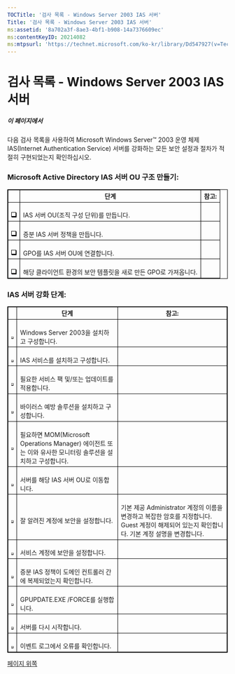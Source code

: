 ```yaml
---
TOCTitle: '검사 목록 - Windows Server 2003 IAS 서버'
Title: '검사 목록 - Windows Server 2003 IAS 서버'
ms:assetid: '8a702a3f-8ae3-4bf1-b908-14a7376609ec'
ms:contentKeyID: 20214082
ms:mtpsurl: 'https://technet.microsoft.com/ko-kr/library/Dd547927(v=TechNet.10)'
---
```


검사 목록 - Windows Server 2003 IAS 서버
========================================

##### 이 페이지에서

[](#xsltsection121121120120)[](#xsltsection121121120120)
다음 검사 목록을 사용하여 Microsoft Windows Server™ 2003 운영 체제 IAS(Internet Authentication Service) 서버를 강화하는 모든 보안 설정과 절차가 적절히 구현되었는지 확인하십시오.

### Microsoft Active Directory IAS 서버 OU 구조 만들기:

 
<table style="border:1px solid black;">
<thead>
<tr class="header">
<th style="border:1px solid black;" > </th>
<th style="border:1px solid black;" >단계</th>
<th style="border:1px solid black;" >참고:</th>
</tr>
</thead>
<tbody>
<tr class="odd">
<td style="border:1px solid black;"><br />
<img src="images/Dd547927.mnp_checkbox(ko-kr,TechNet.10).gif" /></td>
<td style="border:1px solid black;"><br />
IAS 서버 OU(조직 구성 단위)를 만듭니다.</td>
<td style="border:1px solid black;"><br />
</td>
</tr>
<tr class="even">
<td style="border:1px solid black;"><br />
<img src="images/Dd547927.mnp_checkbox(ko-kr,TechNet.10).gif" /></td>
<td style="border:1px solid black;"><br />
증분 IAS 서버 정책을 만듭니다.</td>
<td style="border:1px solid black;"><br />
</td>
</tr>
<tr class="odd">
<td style="border:1px solid black;"><br />
<img src="images/Dd547927.mnp_checkbox(ko-kr,TechNet.10).gif" /></td>
<td style="border:1px solid black;"><br />
GPO를 IAS 서버 OU에 연결합니다.</td>
<td style="border:1px solid black;"><br />
</td>
</tr>
<tr class="even">
<td style="border:1px solid black;"><br />
<img src="images/Dd547927.mnp_checkbox(ko-kr,TechNet.10).gif" /></td>
<td style="border:1px solid black;"><br />
해당 클라이언트 환경의 보안 템플릿을 새로 만든 GPO로 가져옵니다.</td>
<td style="border:1px solid black;"><br />
</td>
</tr>
</tbody>
</table>
 

### IAS 서버 강화 단계:

 
<table style="border:1px solid black;">
<thead>
<tr class="header">
<th style="border:1px solid black;" > </th>
<th style="border:1px solid black;" >단계</th>
<th style="border:1px solid black;" >참고:</th>
</tr>
</thead>
<tbody>
<tr class="odd">
<td style="border:1px solid black;"><br />
<img src="images/Dd547927.mnp_checkbox(ko-kr,TechNet.10).gif" /></td>
<td style="border:1px solid black;"><br />
Windows Server 2003을 설치하고 구성합니다.</td>
<td style="border:1px solid black;"><br />
</td>
</tr>
<tr class="even">
<td style="border:1px solid black;"><br />
<img src="images/Dd547927.mnp_checkbox(ko-kr,TechNet.10).gif" /></td>
<td style="border:1px solid black;"><br />
IAS 서비스를 설치하고 구성합니다.</td>
<td style="border:1px solid black;"><br />
</td>
</tr>
<tr class="odd">
<td style="border:1px solid black;"><br />
<img src="images/Dd547927.mnp_checkbox(ko-kr,TechNet.10).gif" /></td>
<td style="border:1px solid black;"><br />
필요한 서비스 팩 및/또는 업데이트를 적용합니다.</td>
<td style="border:1px solid black;"><br />
</td>
</tr>
<tr class="even">
<td style="border:1px solid black;"><br />
<img src="images/Dd547927.mnp_checkbox(ko-kr,TechNet.10).gif" /></td>
<td style="border:1px solid black;"><br />
바이러스 예방 솔루션을 설치하고 구성합니다.</td>
<td style="border:1px solid black;"><br />
</td>
</tr>
<tr class="odd">
<td style="border:1px solid black;"><br />
<img src="images/Dd547927.mnp_checkbox(ko-kr,TechNet.10).gif" /></td>
<td style="border:1px solid black;"><br />
필요하면 MOM(Microsoft Operations Manager) 에이전트 또는 이와 유사한 모니터링 솔루션을 설치하고 구성합니다.</td>
<td style="border:1px solid black;"><br />
</td>
</tr>
<tr class="even">
<td style="border:1px solid black;"><br />
<img src="images/Dd547927.mnp_checkbox(ko-kr,TechNet.10).gif" /></td>
<td style="border:1px solid black;"><br />
서버를 해당 IAS 서버 OU로 이동합니다.</td>
<td style="border:1px solid black;"><br />
</td>
</tr>
<tr class="odd">
<td style="border:1px solid black;"><br />
<img src="images/Dd547927.mnp_checkbox(ko-kr,TechNet.10).gif" /></td>
<td style="border:1px solid black;"><br />
잘 알려진 계정에 보안을 설정합니다.</td>
<td style="border:1px solid black;"><br />
기본 제공 Administrator 계정의 이름을 변경하고 복잡한 암호를 지정합니다. Guest 계정이 해제되어 있는지 확인합니다. 기본 계정 설명을 변경합니다.</td>
</tr>
<tr class="even">
<td style="border:1px solid black;"><br />
<img src="images/Dd547927.mnp_checkbox(ko-kr,TechNet.10).gif" /></td>
<td style="border:1px solid black;"><br />
서비스 계정에 보안을 설정합니다.</td>
<td style="border:1px solid black;"><br />
</td>
</tr>
<tr class="odd">
<td style="border:1px solid black;"><br />
<img src="images/Dd547927.mnp_checkbox(ko-kr,TechNet.10).gif" /></td>
<td style="border:1px solid black;"><br />
증분 IAS 정책이 도메인 컨트롤러 간에 복제되었는지 확인합니다.</td>
<td style="border:1px solid black;"><br />
</td>
</tr>
<tr class="even">
<td style="border:1px solid black;"><br />
<img src="images/Dd547927.mnp_checkbox(ko-kr,TechNet.10).gif" /></td>
<td style="border:1px solid black;"><br />
GPUPDATE.EXE /FORCE를 실행합니다.</td>
<td style="border:1px solid black;"><br />
</td>
</tr>
<tr class="odd">
<td style="border:1px solid black;"><br />
<img src="images/Dd547927.mnp_checkbox(ko-kr,TechNet.10).gif" /></td>
<td style="border:1px solid black;"><br />
서버를 다시 시작합니다.</td>
<td style="border:1px solid black;"><br />
</td>
</tr>
<tr class="even">
<td style="border:1px solid black;"><br />
<img src="images/Dd547927.mnp_checkbox(ko-kr,TechNet.10).gif" /></td>
<td style="border:1px solid black;"><br />
이벤트 로그에서 오류를 확인합니다.</td>
<td style="border:1px solid black;"><br />
</td>
</tr>
</tbody>
</table>
 

[](#mainsection)[페이지 위쪽](#mainsection)
